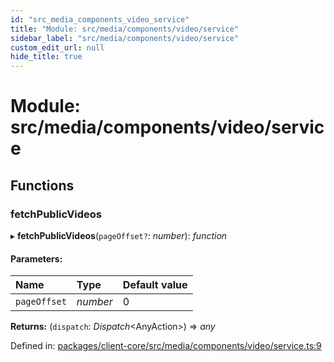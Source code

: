 ```yaml
---
id: "src_media_components_video_service"
title: "Module: src/media/components/video/service"
sidebar_label: "src/media/components/video/service"
custom_edit_url: null
hide_title: true
---
```


# Module: src/media/components/video/service

## Functions

### fetchPublicVideos

▸ **fetchPublicVideos**(`pageOffset?`: *number*): *function*

#### Parameters:

| Name | Type | Default value |
| :------ | :------ | :------ |
| `pageOffset` | *number* | 0 |

**Returns:** (`dispatch`: *Dispatch*<AnyAction\>) => *any*

Defined in: [packages/client-core/src/media/components/video/service.ts:9](https://github.com/xr3ngine/xr3ngine/blob/7e8e151f1/packages/client-core/src/media/components/video/service.ts#L9)
